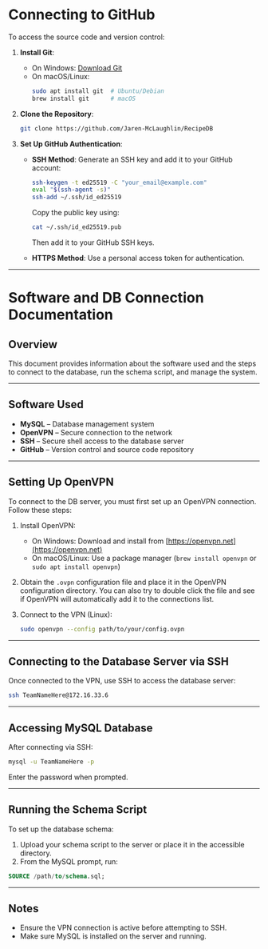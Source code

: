 
# Connecting to GitHub
To access the source code and version control:  

1. **Install Git**:  
   - On Windows: [Download Git](https://git-scm.com/downloads)  
   - On macOS/Linux:  
     ```sh
     sudo apt install git  # Ubuntu/Debian
     brew install git      # macOS
     ```  

2. **Clone the Repository**:  
   ```sh
   git clone https://github.com/Jaren-McLaughlin/RecipeDB
   ```  

3. **Set Up GitHub Authentication**:  
   - **SSH Method**: Generate an SSH key and add it to your GitHub account:  
     ```sh
     ssh-keygen -t ed25519 -C "your_email@example.com"
     eval "$(ssh-agent -s)"
     ssh-add ~/.ssh/id_ed25519
     ```  
     Copy the public key using:  
     ```sh
     cat ~/.ssh/id_ed25519.pub
     ```  
     Then add it to your GitHub SSH keys.  

   - **HTTPS Method**: Use a personal access token for authentication.  

---


# Software and DB Connection Documentation

## Overview
This document provides information about the software used and the steps to connect to the database, run the schema script, and manage the system.

---

## Software Used
- **MySQL** – Database management system  
- **OpenVPN** – Secure connection to the network  
- **SSH** – Secure shell access to the database server  
- **GitHub** – Version control and source code repository  

---

## Setting Up OpenVPN  
To connect to the DB server, you must first set up an OpenVPN connection. Follow these steps:

1. Install OpenVPN:
   - On Windows: Download and install from [https://openvpn.net](https://openvpn.net)
   - On macOS/Linux: Use a package manager (`brew install openvpn` or `sudo apt install openvpn`)

2. Obtain the `.ovpn` configuration file and place it in the OpenVPN configuration directory. You can also try to double click the file and see if OpenVPN will automatically add it to the connections list.

3. Connect to the VPN (Linux):
   ```sh
   sudo openvpn --config path/to/your/config.ovpn
   ```

---

## Connecting to the Database Server via SSH  
Once connected to the VPN, use SSH to access the database server:

```sh
ssh TeamNameHere@172.16.33.6
```

---

## Accessing MySQL Database  
After connecting via SSH:

```sh
mysql -u TeamNameHere -p
```

Enter the password when prompted.  

---

## Running the Schema Script  
To set up the database schema:

1. Upload your schema script to the server or place it in the accessible directory.
2. From the MySQL prompt, run:

```sql
SOURCE /path/to/schema.sql;
```

---

## Notes  
- Ensure the VPN connection is active before attempting to SSH.
- Make sure MySQL is installed on the server and running.
